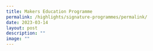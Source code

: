 ```yaml
---
title: Makers Education Programme
permalink: /highlights/signature-programmes/permalink/
date: 2023-03-14
layout: post
description: ""
image: ""
---
```

